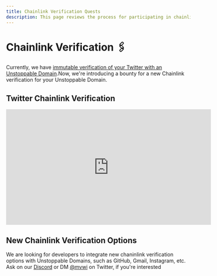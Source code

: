 ```yaml
---
title: Chainlink Verification Quests
description: This page reviews the process for participating in chainlink verification quests with Unstoppable Domains for a bounty.
---
```


# Chainlink Verification 🖇️

Currently, we have [immutable verification of your Twitter with an Unstoppable Domain](https://unstoppabledomains.com/blog/verifying-twitter-on-your-domain-with-chainlink).Now, we're introducing a bounty for a new Chainlink verification for your Unstoppable Domain. 

## Twitter Chainlink Verification

<iframe width="560" height="315" src="https://www.youtube.com/embed/kfDEUJOMqqE" title="YouTube video player" frameborder="0" allow="accelerometer; autoplay; clipboard-write; encrypted-media; gyroscope; picture-in-picture" allowfullscreen></iframe>

## New Chainlink Verification Options

We are looking for developers to integrate new chaninlink verification options with Unstoppable Domains, such as GitHub, Gmail, Instagram, etc. Ask on our [Discord](https://discord.com/invite/b6ZVxSZ9Hn) or DM [@mvwi](https://twitter.com/mvwi) on Twitter, if you're interested